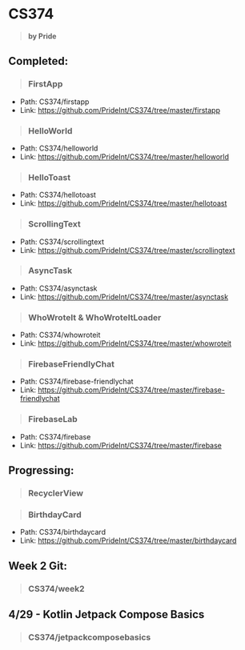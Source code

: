 # CS374
> **by Pride**

## Completed:

> ### FirstApp
- Path: CS374/firstapp
- Link: https://github.com/PrideInt/CS374/tree/master/firstapp

> ### HelloWorld
- Path: CS374/helloworld
- Link: https://github.com/PrideInt/CS374/tree/master/helloworld

> ### HelloToast
- Path: CS374/hellotoast
- Link: https://github.com/PrideInt/CS374/tree/master/hellotoast

> ### ScrollingText
- Path: CS374/scrollingtext
- Link: https://github.com/PrideInt/CS374/tree/master/scrollingtext

> ### AsyncTask
- Path: CS374/asynctask
- Link: https://github.com/PrideInt/CS374/tree/master/asynctask

> ### WhoWroteIt & WhoWroteItLoader
- Path: CS374/whowroteit
- Link: https://github.com/PrideInt/CS374/tree/master/whowroteit

> ### FirebaseFriendlyChat
- Path: CS374/firebase-friendlychat
- Link: https://github.com/PrideInt/CS374/tree/master/firebase-friendlychat

> ### FirebaseLab
- Path: CS374/firebase
- Link: https://github.com/PrideInt/CS374/tree/master/firebase

## Progressing:

> ### RecyclerView

> ### BirthdayCard
- Path: CS374/birthdaycard
- Link: https://github.com/PrideInt/CS374/tree/master/birthdaycard

## Week 2 Git:

> ### CS374/week2

## 4/29 - Kotlin Jetpack Compose Basics

> ### CS374/jetpackcomposebasics
